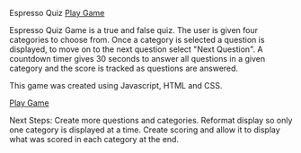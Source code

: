 Espresso Quiz <a href= https://espresso-quiz.netlify.app/ >Play Game</a>

Espresso Quiz Game is a true and false quiz. The user is given four categories to choose from. Once a category is selected a question is displayed, to move on to the next question select "Next Question". A countdown timer gives 30 seconds to answer all questions in a given category and the score is tracked as questions are answered.

This game was created using Javascript, HTML and CSS.

<a href= https://espresso-quiz.netlify.app/ >Play Game</a>

Next Steps: Create more questions and categories. Reformat display so only one category is displayed at a time. Create scoring and allow it to display what was scored in each category at the end.

